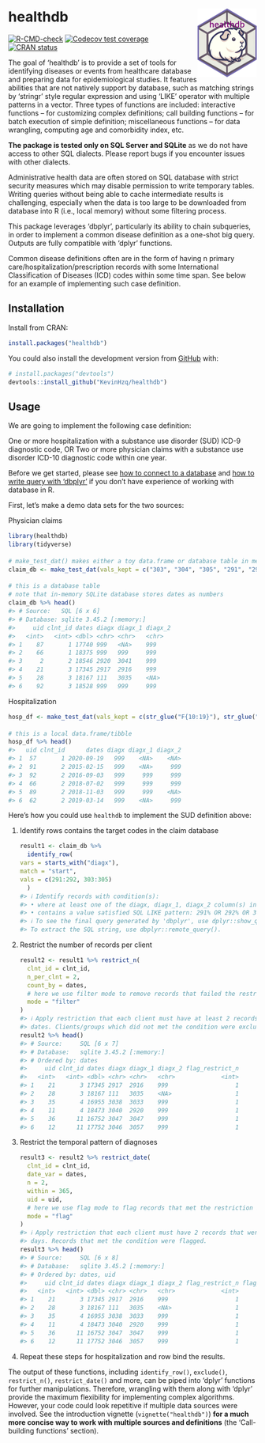 
<!-- README.md is generated from README.Rmd. Please edit that file -->

# healthdb <a href="https://kevinhzq.github.io/healthdb/"><img src="man/figures/logo.png" alt="healthdb website" align="right" height="139"/></a>

<!-- badges: start -->

[![R-CMD-check](https://github.com/KevinHzq/healthdb/actions/workflows/R-CMD-check.yaml/badge.svg)](https://github.com/KevinHzq/healthdb/actions/workflows/R-CMD-check.yaml)
[![Codecov test
coverage](https://codecov.io/gh/KevinHzq/healthdb/branch/master/graph/badge.svg)](https://app.codecov.io/gh/KevinHzq/healthdb?branch=master)
[![CRAN
status](https://www.r-pkg.org/badges/version/healthdb)](https://CRAN.R-project.org/package=healthdb)

<!-- badges: end -->

The goal of ‘healthdb’ is to provide a set of tools for identifying
diseases or events from healthcare database and preparing data for
epidemiological studies. It features abilities that are not natively
support by database, such as matching strings by ‘stringr’ style regular
expression and using ‘LIKE’ operator with multiple patterns in a vector.
Three types of functions are included: interactive functions – for
customizing complex definitions; call building functions – for batch
execution of simple definition; miscellaneous functions – for data
wrangling, computing age and comorbidity index, etc.

**The package is tested only on SQL Server and SQLite** as we do not
have access to other SQL dialects. Please report bugs if you encounter
issues with other dialects.

Administrative health data are often stored on SQL database with strict
security measures which may disable permission to write temporary
tables. Writing queries without being able to cache intermediate results
is challenging, especially when the data is too large to be downloaded
from database into R (i.e., local memory) without some filtering
process.

This package leverages ‘dbplyr’, particularly its ability to chain
subqueries, in order to implement a common disease definition as a
one-shot big query. Outputs are fully compatible with ‘dplyr’ functions.

Common disease definitions often are in the form of having n primary
care/hospitalization/prescription records with some International
Classification of Diseases (ICD) codes within some time span. See below
for an example of implementing such case definition.

## Installation

Install from CRAN:

``` r
install.packages("healthdb")
```

You could also install the development version from
[GitHub](https://github.com/) with:

``` r
# install.packages("devtools")
devtools::install_github("KevinHzq/healthdb")
```

## Usage

We are going to implement the following case definition:

One or more hospitalization with a substance use disorder (SUD) ICD-9
diagnostic code, OR Two or more physician claims with a substance use
disorder ICD-10 diagnostic code within one year.

Before we get started, please see [how to connect to a
database](https://solutions.posit.co/connections/db/getting-started/connect-to-database/)
and [how to write query with
‘dbplyr’](https://solutions.posit.co/connections/db/getting-started/database-queries/)
if you don’t have experience of working with database in R.

First, let’s make a demo data sets for the two sources:

Physician claims

``` r
library(healthdb)
library(tidyverse)

# make_test_dat() makes either a toy data.frame or database table in memory with known number of rows that satisfy the query we will show later
claim_db <- make_test_dat(vals_kept = c("303", "304", "305", "291", "292", str_glue("30{30:59}"), str_glue("29{10:29}"), noise_val = c("999", "111")), type = "database")

# this is a database table
# note that in-memory SQLite database stores dates as numbers
claim_db %>% head()
#> # Source:   SQL [6 x 6]
#> # Database: sqlite 3.45.2 [:memory:]
#>     uid clnt_id dates diagx diagx_1 diagx_2
#>   <int>   <int> <dbl> <chr> <chr>   <chr>  
#> 1    87       1 17740 999   <NA>    999    
#> 2    66       1 18375 999   999     999    
#> 3     2       2 18546 2920  3041    999    
#> 4    21       3 17345 2917  2916    999    
#> 5    28       3 18167 111   3035    <NA>   
#> 6    92       3 18528 999   999     999
```

Hospitalization

``` r
hosp_df <- make_test_dat(vals_kept = c(str_glue("F{10:19}"), str_glue("F{100:199}"), noise_val = "999"), type = "data.frame")

# this is a local data.frame/tibble
hosp_df %>% head()
#>   uid clnt_id      dates diagx diagx_1 diagx_2
#> 1  57       1 2020-09-19   999    <NA>    <NA>
#> 2  91       2 2015-02-15   999    <NA>     999
#> 3  92       2 2016-09-03   999     999     999
#> 4  66       2 2018-07-02   999     999     999
#> 5  89       2 2018-11-03   999     999    <NA>
#> 6  62       2 2019-03-14   999    <NA>     999
```

Here’s how you could use `healthdb` to implement the SUD definition
above:

1.  Identify rows contains the target codes in the claim database

    ``` r
    result1 <- claim_db %>%
      identify_row(
    vars = starts_with("diagx"),
    match = "start",
    vals = c(291:292, 303:305)
      )
    #> ℹ Identify records with condition(s):
    #> • where at least one of the diagx, diagx_1, diagx_2 column(s) in each record
    #> • contains a value satisfied SQL LIKE pattern: 291% OR 292% OR 303% OR 304% OR 305%
    #> ℹ To see the final query generated by 'dbplyr', use dplyr::show_query() on the output.
    #> To extract the SQL string, use dbplyr::remote_query().
    ```

2.  Restrict the number of records per client

    ``` r
    result2 <- result1 %>% restrict_n(
      clnt_id = clnt_id,
      n_per_clnt = 2,
      count_by = dates,
      # here we use filter mode to remove records that failed the restriction
      mode = "filter"
    )
    #> ℹ Apply restriction that each client must have at least 2 records with distinct
    #> dates. Clients/groups which did not met the condition were excluded.
    result2 %>% head()
    #> # Source:     SQL [6 x 7]
    #> # Database:   sqlite 3.45.2 [:memory:]
    #> # Ordered by: dates
    #>     uid clnt_id dates diagx diagx_1 diagx_2 flag_restrict_n
    #>   <int>   <int> <dbl> <chr> <chr>   <chr>             <int>
    #> 1    21       3 17345 2917  2916    999                   1
    #> 2    28       3 18167 111   3035    <NA>                  1
    #> 3    35       4 16955 3038  3033    999                   1
    #> 4    11       4 18473 3040  2920    999                   1
    #> 5    36      11 16752 3047  3047    999                   1
    #> 6    12      11 17752 3046  3057    999                   1
    ```

3.  Restrict the temporal pattern of diagnoses

    ``` r
    result3 <- result2 %>% restrict_date(
      clnt_id = clnt_id,
      date_var = dates,
      n = 2,
      within = 365,
      uid = uid,
      # here we use flag mode to flag records that met the restriction instead of removing those
      mode = "flag"
    )
    #> ℹ Apply restriction that each client must have 2 records that were within 365
    #> days. Records that met the condition were flagged.
    result3 %>% head()
    #> # Source:     SQL [6 x 8]
    #> # Database:   sqlite 3.45.2 [:memory:]
    #> # Ordered by: dates, uid
    #>     uid clnt_id dates diagx diagx_1 diagx_2 flag_restrict_n flag_restrict_date
    #>   <int>   <int> <dbl> <chr> <chr>   <chr>             <int>              <int>
    #> 1    21       3 17345 2917  2916    999                   1                  0
    #> 2    28       3 18167 111   3035    <NA>                  1                  0
    #> 3    35       4 16955 3038  3033    999                   1                  0
    #> 4    11       4 18473 3040  2920    999                   1                  0
    #> 5    36      11 16752 3047  3047    999                   1                  0
    #> 6    12      11 17752 3046  3057    999                   1                  1
    ```

4.  Repeat these steps for hospitalization and row bind the results.

The output of these functions, including `identify_row()`, `exclude()`,
`restrict_n()`, `restrict_date()` and more, can be piped into ‘dplyr’
functions for further manipulations. Therefore, wrangling with them
along with ‘dplyr’ provide the maximum flexibility for implementing
complex algorithms. However, your code could look repetitive if multiple
data sources were involved. See the introduction vignette
(`vignette("healthdb")`) **for a much more concise way to work with
multiple sources and definitions** (the ‘Call-building functions’
section).
